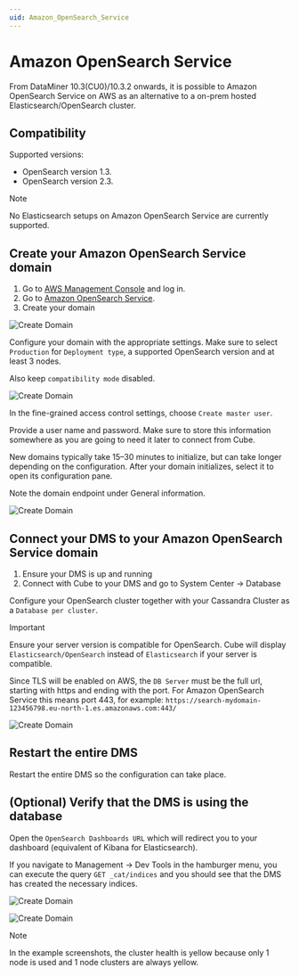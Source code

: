 ```yaml
---
uid: Amazon_OpenSearch_Service
---
```


# Amazon OpenSearch Service

From DataMiner 10.3(CU0)/10.3.2 onwards, it is possible to Amazon OpenSearch Service on AWS as an alternative to a on-prem hosted Elasticsearch/OpenSearch cluster.

## Compatibility

Supported versions:

- OpenSearch version 1.3.
- OpenSearch version 2.3.

> [!NOTE]
> No Elasticsearch setups on Amazon OpenSearch Service are currently supported.

## Create your Amazon OpenSearch Service domain

1. Go to [AWS Management Console](https://aws.amazon.com/console/) and log in.
1. Go to [Amazon OpenSearch Service](https://aws.amazon.com/opensearch-service/).
1. Create your domain

![Create Domain](~/user-guide/images/Amazon_OpenSearch_CreateDomain.png)

Configure your domain with the appropriate settings.
Make sure to select `Production` for `Deployment type`, a supported OpenSearch version and at least 3 nodes.

Also keep `compatibility mode` disabled.

![Create Domain](~/user-guide/images/Amazon_OpenSearch_DeploymentType.png)

In the fine-grained access control settings, choose `Create master user`.

Provide a user name and password. Make sure to store this information somewhere as you are going to need it later to connect from Cube.

New domains typically take 15–30 minutes to initialize, but can take longer depending on the configuration. After your domain initializes, select it to open its configuration pane.

Note the domain endpoint under General information.

![Create Domain](~/user-guide/images/Amazon_OpenSearch_DomainEndpoint.png)

## Connect your DMS to your Amazon OpenSearch Service domain

1. Ensure your DMS is up and running
1. Connect with Cube to your DMS and go to System Center -> Database

Configure your OpenSearch cluster together with your Cassandra Cluster as a `Database per cluster`.

> [!IMPORTANT]
> Ensure your server version is compatible for OpenSearch. Cube will display `Elasticsearch/OpenSearch` instead of `Elasticsearch` if your server is compatible.
>
> Since TLS will be enabled on AWS, the `DB Server` must be the full url, starting with https and ending with the port. For Amazon OpenSearch Service this means port 443, for example: `https://search-mydomain-123456798.eu-north-1.es.amazonaws.com:443/`

![Create Domain](~/user-guide/images/Amazon_OpenSearch_CubeConfig.png)

## Restart the entire DMS

Restart the entire DMS so the configuration can take place.

## (Optional) Verify that the DMS is using the database

Open the `OpenSearch Dashboards URL` which will redirect you to your dashboard (equivalent of Kibana for Elasticsearch).

If you navigate to Management -> Dev Tools in the hamburger menu, you can execute the query `GET _cat/indices` and you should see that the DMS has created the necessary indices.

![Create Domain](~/user-guide/images/Amazon_OpenSearch_DevTools.png)

![Create Domain](~/user-guide/images/Amazon_OpenSearch_CatIndices.png)

> [!NOTE]
> In the example screenshots, the cluster health is yellow because only 1 node is used and 1 node clusters are always yellow.
